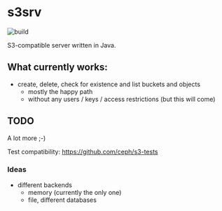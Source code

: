 # s3srv

![build](https://api.travis-ci.org/jenshadlich/s3srv.svg)

S3-compatible server written in Java.

## What currently works:
* create, delete, check for existence and list buckets and objects
  * mostly the happy path
  * without any users / keys / access restrictions (but this will come)

## TODO

A lot more ;-)

Test compatibility: https://github.com/ceph/s3-tests

### Ideas

* different backends
  * memory (currently the only one)
  * file, different databases
